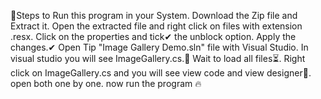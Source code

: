 🔑Steps to Run this program in your System.
Download the Zip file and Extract it.
Open the extracted file and right click on files with extension .resx.
Click on the properties and tick✔ the unblock option.
Apply the changes.✔
Open Tip "Image Gallery Demo.sln" file with Visual Studio.
In visual studio you will see ImageGallery.cs.🔧
Wait to load all files⏳.
Right click on ImageGallery.cs and you will see view code and view designer💎.
open both one by one.
now run the program 🔥

